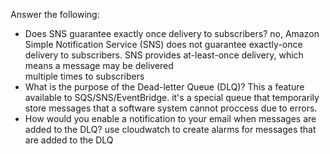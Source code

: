 Answer the following:
- Does SNS guarantee exactly once delivery to subscribers?
  no, Amazon Simple Notification Service (SNS) does not guarantee exactly-once delivery to subscribers. SNS provides at-least-once delivery, which means a message may be delivered   
  multiple times to subscribers
- What is the purpose of the Dead-letter Queue (DLQ)? This a feature available to SQS/SNS/EventBridge.
  it's a special queue that temporarily store messages that a software system cannot proccess due to errors.
- How would you enable a notification to your email when messages are added to the DLQ?
  use cloudwatch to create alarms for messages that are added to the DLQ

